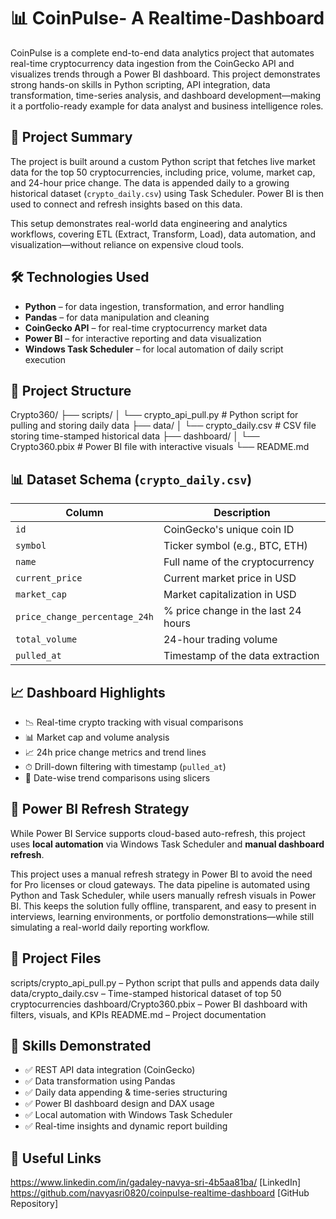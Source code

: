 # 📊 CoinPulse- A Realtime-Dashboard

CoinPulse is a complete end-to-end data analytics project that automates real-time cryptocurrency data ingestion from the CoinGecko API and visualizes trends through a Power BI dashboard. This project demonstrates strong hands-on skills in Python scripting, API integration, data transformation, time-series analysis, and dashboard development—making it a portfolio-ready example for data analyst and business intelligence roles.

## 🚀 Project Summary

The project is built around a custom Python script that fetches live market data for the top 50 cryptocurrencies, including price, volume, market cap, and 24-hour price change. The data is appended daily to a growing historical dataset (`crypto_daily.csv`) using Task Scheduler. Power BI is then used to connect and refresh insights based on this data.

This setup demonstrates real-world data engineering and analytics workflows, covering ETL (Extract, Transform, Load), data automation, and visualization—without reliance on expensive cloud tools.

## 🛠 Technologies Used

- **Python** – for data ingestion, transformation, and error handling
- **Pandas** – for data manipulation and cleaning
- **CoinGecko API** – for real-time cryptocurrency market data
- **Power BI** – for interactive reporting and data visualization
- **Windows Task Scheduler** – for local automation of daily script execution

## 📂 Project Structure
Crypto360/
├── scripts/
│   └── crypto_api_pull.py           # Python script for pulling and storing daily data
├── data/
│   └── crypto_daily.csv             # CSV file storing time-stamped historical data
├── dashboard/
│   └── Crypto360.pbix               # Power BI file with interactive visuals
└── README.md

## 📊 Dataset Schema (`crypto_daily.csv`)

| Column                        | Description                                  |
|------------------------------|----------------------------------------------|
| `id`                         | CoinGecko's unique coin ID                   |
| `symbol`                     | Ticker symbol (e.g., BTC, ETH)               |
| `name`                       | Full name of the cryptocurrency              |
| `current_price`              | Current market price in USD                  |
| `market_cap`                 | Market capitalization in USD                 |
| `price_change_percentage_24h`| % price change in the last 24 hours          |
| `total_volume`               | 24-hour trading volume                       |
| `pulled_at`                  | Timestamp of the data extraction             |

## 📈 Dashboard Highlights

- 📉 Real-time crypto tracking with visual comparisons
- 📊 Market cap and volume analysis
- 📈 24h price change metrics and trend lines
- ⏱ Drill-down filtering with timestamp (`pulled_at`)
- 📅 Date-wise trend comparisons using slicers

## 🔁 Power BI Refresh Strategy

While Power BI Service supports cloud-based auto-refresh, this project uses **local automation** via Windows Task Scheduler and **manual dashboard refresh**.

This project uses a manual refresh strategy in Power BI to avoid the need for Pro licenses or cloud gateways. The data pipeline is automated using Python and Task Scheduler, while users manually refresh visuals in Power BI. This keeps the solution fully offline, transparent, and easy to present in interviews, learning environments, or portfolio demonstrations—while still simulating a real-world daily reporting workflow.

## 📂 Project Files
scripts/crypto_api_pull.py – Python script that pulls and appends data daily
data/crypto_daily.csv – Time-stamped historical dataset of top 50 cryptocurrencies
dashboard/Crypto360.pbix – Power BI dashboard with filters, visuals, and KPIs
README.md – Project documentation

## 💼 Skills Demonstrated

- ✅ REST API data integration (CoinGecko)
- ✅ Data transformation using Pandas
- ✅ Daily data appending & time-series structuring
- ✅ Power BI dashboard design and DAX usage
- ✅ Local automation with Windows Task Scheduler
- ✅ Real-time insights and dynamic report building

## 📎 Useful Links
https://www.linkedin.com/in/gadaley-navya-sri-4b5aa81ba/ [LinkedIn]
https://github.com/navyasri0820/coinpulse-realtime-dashboard [GitHub Repository]

